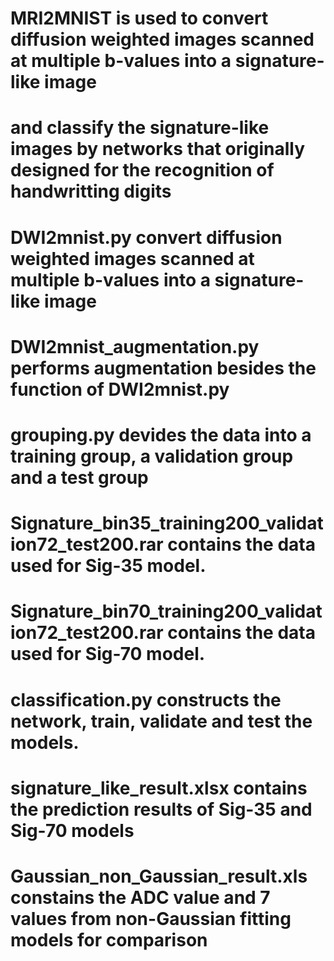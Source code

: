 # MRI2MNIST is used to convert diffusion weighted images scanned at multiple b-values into a signature-like image
# and classify the signature-like images by networks that originally designed for the recognition of handwritting digits

# DWI2mnist.py convert diffusion weighted images scanned at multiple b-values into a signature-like image
# DWI2mnist_augmentation.py performs augmentation besides the function of DWI2mnist.py
# grouping.py devides the data into a training group, a validation group and a test group

# Signature_bin35_training200_validation72_test200.rar contains the data used for Sig-35 model.
# Signature_bin70_training200_validation72_test200.rar contains the data used for Sig-70 model.

# classification.py constructs the network, train, validate and test the models.

# signature_like_result.xlsx contains the prediction results of Sig-35 and Sig-70 models
# Gaussian_non_Gaussian_result.xls constains the ADC value and 7 values from non-Gaussian fitting models for comparison
